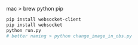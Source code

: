 mac > brew
python
pip

```bash
pip install websocket-client
pip install websocket
python run.py
# better naming > python change_image_in_obs.py
```
